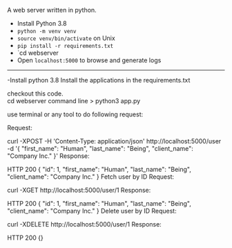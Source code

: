 A web server written in python.

- Install Python 3.8
- `python -m venv venv`
- `source venv/bin/activate` on Unix
- `pip install -r requirements.txt`
- `cd webserver
- Open `localhost:5000` to browse and generate logs

---

-Install python 3.8
Install the applications in the requirements.txt

checkout this code.  
cd webserver 
command line > python3 app.py

use terminal or any tool to do following request: 

Request:

curl -XPOST -H 'Content-Type: application/json' http://localhost:5000/user -d '{
  "first_name": "Human",
  "last_name": "Being",
  "client_name": "Company Inc."
}'
Response:

HTTP 200
{
  "id": 1,
  "first_name": "Human",
  "last_name": "Being",
  "client_name": "Company Inc."
}
Fetch user by ID
Request:

curl -XGET http://localhost:5000/user/1
Response:

HTTP 200
{
  "id": 1,
  "first_name": "Human",
  "last_name": "Being",
  "client_name": "Company Inc."
}
Delete user by ID
Request:

curl -XDELETE http://localhost:5000/user/1
Response:

HTTP 200
{}
